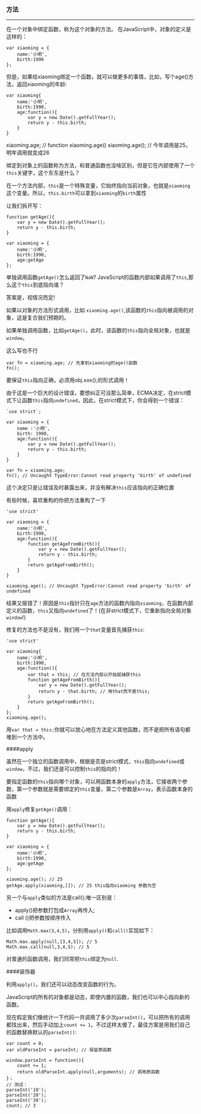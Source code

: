 ### 方法

***

在一个对象中绑定函数，称为这个对象的方法。
在JavaScript中，对象的定义是这样的：

	var xiaoming = {
    	name:'小明',
        birth:1990
    };

但是，如果给xiaoming绑定一个函数，就可以做更多的事情，比如，写个age()方法，返回xiaoming的年龄:

	var xiaoming{
    	name:'小明',
    	birth:1990,
        age:function(){
        	var y = new Date().getFullYear();
            return y - this.birth;
        }
    }

xiaoming.age; // function xiaoming.age()
xiaoming.age(); // 今年调用是25，明年调用就变成26

绑定到对象上的函数称为方法，和普通函数也没啥区别，但是它在内部使用了一个`this`关键字，这个东东是什么？

在一个方法内部，`this`是一个特殊变量，它始终指向当前对象，也就是`xiaoming`这个变量。所以，`this.birth`可以拿到`xiaoming`的`birth`属性

让我们拆开写：

	function getAge(){
    	var y = new Date().getFullYear();
        return y - this.birth;
    }

	var xiaoming = {
    	name:'小明',
        birth:1990,
        age:getAge
    };

单独调用函数`getAge()`怎么返回了`NaN`?
JavaScript的函数内部如果调用了`this`,那么这个`this`到底指向谁？

答案是，视情况而定!

如果以对象的方法形式调用，比如 `xiaoming.age()`,该函数的`this`指向被调用的对象，这是复合我们预期的。

如果单独调用函数，比如`getAge()`，此时，该函数的`this`指向全局对象，也就是`window`。

这么写也不行

	var fn = xiaoming.age; // 先拿到xiaoming的age()函数
    fn();

要保证`this`指向正确，必须用obj.xxx();的形式调用！

由于这是一个巨大的设计错误，要想纠正可没那么简单，ECMA决定，在strict模式下让函数`this`指向`undefined`，因此，在strict模式下，你会得到一个错误：

	`use strict`;

    var xiaoming = {
    	name :'小明',
        birth: 1990,
        age:function(){
        	var y = new Date().getFullYear();
            return y - this.birth;
        }
    }

	var fn = xiaoming.age;
    fn(); // Uncaught TypeError:Cannot read property 'birth' of undefined

这个决定只是让错误及时暴露出来，并没有解决`this`应该指向的正确位置

有些时候，喜欢重构的你把方法重构了一下

	'use strict'

	var xiaoming = {
    	name:'小明',
        birth:1990,
        age:function(){
        	function getAgeFromBirth(){
            	var y = new Date().getFullYear();
                return y - this.birth;
            }
            return getAgeFromBirth();
        }
    }

	xiaoming.age(); // Uncaught TypeError:Cannot read property 'birth' of undefined

结果又报错了！原因是`this`指针只在`age`方法的函数内指向`xiaoming`，在函数内部定义的函数，`this`又指向`undefined`了！(在非strict模式下，它重新指向全局对象`window`!)

修复的方法也不是没有，我们用一个`that`变量首先捕获`this`:

	'use strict'

	var xiaoming{
    	name:'小明',
        birth:1990,
        age:function(){
        	var that = this; // 在方法内部以开始就捕获this
            function getAgeFromBirth(){
            	var y = new Date().getFullYear();
                return y - that.birth; // 用that而不是this;
            }
            return getAgeFromBirth();
        }
    };
    xiaoming.age();

用`var that = this;`你就可以放心地在方法定义其他函数，而不是把所有语句都堆到一个方法中。

####apply

虽然在一个独立的函数调用中，根据是否是strict模式，`this`指向`undefined`或`window`，不过，我们还是可以控制`this`的指向的！

要指定函数的`this`指向哪个对象，可以用函数本身的`apply`方法，它接收两个参数，第一个参数就是需要绑定的`this`变量，第二个参数是`Array`，表示函数本身的函数

用`apply`修复`getAge()`调用：

	function getAge(){
    	var y = new Date().getFullYear();
        return y - this.birth;
    }

	var xiaoming = {
    	name:'小明',
        birth:1990,
        age:getAge
    };

	xiaoming.age(); // 25
	getAge.apply(xiaoming,[]); // 25 this指向xiaoming 参数为空

另一个与`apply`类似的方法是call();唯一区别是：
* apply()把参数打包成`Array`再传入;
* call ()把参数按顺序传入

比如调用`Math.max(3,4,5)`，分别用`apply()`和`call()`实现如下：

	Math.max.apply(null,[3,4,5]); // 5
    Math.max.call(null,3,4,5); // 5

对普通的函数调用，我们同常把`this`绑定为`null`.

####装饰器

利用`apply()`，我们还可以动态改变函数的行为。

JavaScript的所有的对象都是动态，即使内置的函数，我们也可以中心指向新的函数。

现在假定我们像统计一下代码一共调用了多少次`parseInt()`，可以把所有的调用都找出来，然后手动加上`count += 1`，不过这样太傻了，最佳方案是用我们自己的函数替换默认的`parseInt()`:

	var count = 0;
    var oldParseInt = parseInt; // 保留原函数

	window.parseInt = function(){
    	count += 1;
        return oldParseInt.apply(null,arguments); // 调用原函数
    }；
    // 测试：
    parseInt('10');
	parseInt('20');
	parseInt('30');
    count; // 3


























